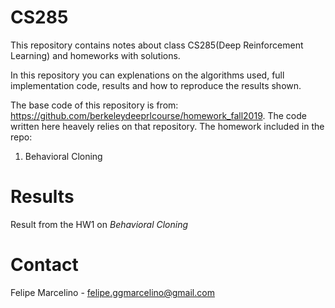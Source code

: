 # CS285
This repository contains notes about class CS285(Deep Reinforcement Learning) and homeworks with solutions. 

In this repository you can explenations on the algorithms used, full implementation code, results and how to reproduce the results shown.

The base code of this repository is from: https://github.com/berkeleydeeprlcourse/homework_fall2019. The code written here heavely relies on that repository. The homework included in the repo:

1. Behavioral Cloning

# Results

Result from the HW1 on *Behavioral Cloning*

# Contact

Felipe Marcelino - <felipe.ggmarcelino@gmail.com>
